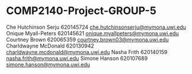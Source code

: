 # COMP2140-Project-GROUP-5
Che Hutchinson Serju
620145724
che.hutchinsonserju@mymona.uwi.edu
Onique Myall-Peters
620145621
onique.myallpeters@mymona.uwi.edu
Courtney Brown
620065359
courtney.brown03@mymona.uwi.edu
Charldwayne McDonald
620130942
charldwayne.mcdonald@mymona.uwi.edu
Nasha Frith
620140159
nasha.frith@mymona.uwi.edu
Simone Hanson
620107689
simone.hanson@mymona.uwi.edu